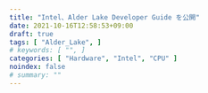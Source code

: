 ```yaml
---
title: "Intel、Alder Lake Developer Guide を公開"
date: 2021-10-16T12:58:53+09:00
draft: true
tags: [ "Alder_Lake", ]
# keywords: [ "", ]
categories: [ "Hardware", "Intel", "CPU" ]
noindex: false
# summary: ""
---
```



